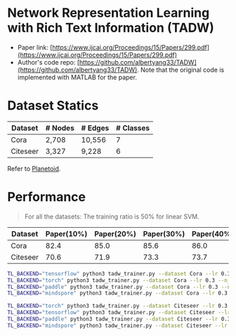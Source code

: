 # Network Representation Learning with Rich Text Information (TADW)

- Paper link: [https://www.ijcai.org/Proceedings/15/Papers/299.pdf](https://www.ijcai.org/Proceedings/15/Papers/299.pdf)
- Author's code repo: [https://github.com/albertyang33/TADW](https://github.com/albertyang33/TADW). Note that the original code is 
  implemented with MATLAB for the paper.

# Dataset Statics

| Dataset  | # Nodes | # Edges | # Classes |
|----------|---------|---------|-----------|
| Cora     | 2,708   | 10,556  | 7         |
| Citeseer | 3,327   | 9,228   | 6         |

Refer to [Planetoid](https://gammagl.readthedocs.io/en/latest/api/gammagl.datasets.html#gammagl.datasets.Planetoid).

# Performance
> For all the datasets: The training ratio is 50% for linear SVM.

| Dataset  | Paper(10%) | Paper(20%) | Paper(30%) | Paper(40%) | Paper(50%) | Our(tf)     | Our(th)     | Our(pd)     | Our(ms)     |
|----------|------------|------------|------------|------------|------------|-------------|-------------|-------------|-------------|
| Cora     | 82.4       | 85.0       | 85.6       | 86.0       | 86.7       | 81.11±1.03% | 79.76±1.55% | 79.03±0.87% | 80.31±0.68% |
| Citeseer | 70.6       | 71.9       | 73.3       | 73.7       | 74.2       | xx.xx±x.xx% | xx.xx±x.xx% | xx.xx±x.xx% | xx.xx±x.xx% |

```bash
TL_BACKEND="tensorflow" python3 tadw_trainer.py --dataset Cora --lr 0.3 --n_epoch 50 --embedding_dim 500 --lamda 0.5 --svdft 300 
TL_BACKEND="torch" python3 tadw_trainer.py --dataset Cora --lr 0.3 --n_epoch 50 --embedding_dim 500 --lamda 0.5 --svdft 300
TL_BACKEND="paddle" python3 tadw_trainer.py --dataset Cora --lr 0.3 --n_epoch 50 --embedding_dim 500 --lamda 0.5 --svdft 300
TL_BACKEND="mindspore" python3 tadw_trainer.py --dataset Cora --lr 0.3 --n_epoch 50 --embedding_dim 500 --lamda 0.5 --svdft 300

TL_BACKEND="torch" python3 tadw_trainer.py --dataset Citeseer --lr 0.3 --n_epoch 50 --embedding_dim 500 --lamda 0.5 --svdft 300
TL_BACKEND="tensorflow" python3 tadw_trainer.py --dataset Citeseer --lr 0.3 --n_epoch 50 --embedding_dim 500 --lamda 0.5 --svdft 300
TL_BACKEND="paddle" python3 tadw_trainer.py --dataset Citeseer --lr 0.3 --n_epoch 50 --embedding_dim 500 --lamda 0.5 --svdft 300
TL_BACKEND="mindspore" python3 tadw_trainer.py --dataset Citeseer --lr 0.3 --n_epoch 50 --embedding_dim 500 --lamda 0.5 --svdft 300
```